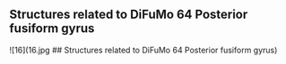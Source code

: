


## Structures related to DiFuMo 64 Posterior fusiform gyrus

![16](16.jpg ## Structures related to DiFuMo 64 Posterior fusiform gyrus)